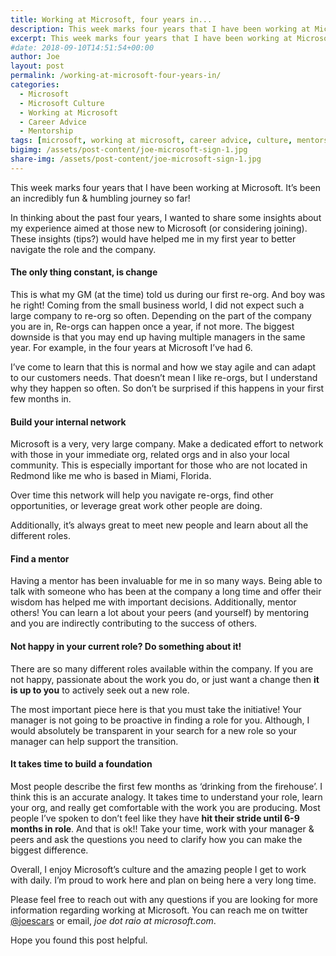 ```yaml
---
title: Working at Microsoft, four years in...
description: This week marks four years that I have been working at Microsoft. It’s been an incredibly fun & humbling journey so far! In thinking about the past four years...
excerpt: This week marks four years that I have been working at Microsoft. It’s been an incredibly fun & humbling journey so far! In thinking about the past four years...
#date: 2018-09-10T14:51:54+00:00
author: Joe
layout: post
permalink: /working-at-microsoft-four-years-in/
categories:
  - Microsoft
  - Microsoft Culture
  - Working at Microsoft
  - Career Advice
  - Mentorship
tags: [microsoft, working at microsoft, career advice, culture, mentorship]
bigimg: /assets/post-content/joe-microsoft-sign-1.jpg
share-img: /assets/post-content/joe-microsoft-sign-1.jpg
---
```

This week marks four years that I have been working at Microsoft. It’s been an incredibly fun & humbling journey so far!

In thinking about the past four years, I wanted to share some insights about my experience aimed at those new to Microsoft (or considering joining). These insights (tips?) would have helped me in my first year to better navigate the role and the company.

#### The only thing constant, is change

This is what my GM (at the time) told us during our first re-org. And boy was he right! Coming from the small business world, I did not expect such a large company to re-org so often. Depending on the part of the company you are in, Re-orgs can happen once a year, if not more. The biggest downside is that you may end up having multiple managers in the same year. For example, in the four years at Microsoft I’ve had 6.

I’ve come to learn that this is normal and how we stay agile and can adapt to our customers needs. That doesn’t mean I like re-orgs, but I understand why they happen so often. So don’t be surprised if this happens in your first few months in.

#### Build your internal network

Microsoft is a very, very large company. Make a dedicated effort to network with those in your immediate org, related orgs and in also your local community. This is especially important for those who are not located in Redmond like me who is based in Miami, Florida.

Over time this network will help you navigate re-orgs, find other opportunities, or leverage great work other people are doing.

Additionally, it’s always great to meet new people and learn about all the different roles.

#### Find a mentor

Having a mentor has been invaluable for me in so many ways. Being able to talk with someone who has been at the company a long time and offer their wisdom has helped me with important decisions. Additionally, mentor others! You can learn a lot about your peers (and yourself) by mentoring and you are indirectly contributing to the success of others.

#### Not happy in your current role? Do something about it! 

There are so many different roles available within the company. If you are not happy, passionate about the work you do, or just want a change then **it is up to you** to actively seek out a new role.

The most important piece here is that you must take the initiative! Your manager is not going to be proactive in finding a role for you. Although, I would absolutely be transparent in your search for a new role so your manager can help support the transition.

#### It takes time to build a foundation

Most people describe the first few months as ‘drinking from the firehouse’. I think this is an accurate analogy. It takes time to understand your role, learn your org, and really get comfortable with the work you are producing. Most people I’ve spoken to don’t feel like they have **hit their stride until 6-9 months in role**. And that is ok!! Take your time, work with your manager & peers and ask the questions you need to clarify how you can make the biggest difference.

Overall, I enjoy Microsoft’s culture and the amazing people I get to work with daily. I’m proud to work here and plan on being here a very long time.

Please feel free to reach out with any questions if you are looking for more information regarding working at Microsoft. You can reach me on twitter [@joescars](https://twitter.com/joescars) or email, *joe dot raio at microsoft.com*.

Hope you found this post helpful.
